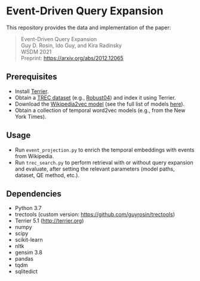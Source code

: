# Event-Driven Query Expansion

This repository provides the data and implementation of the paper:
>Event-Driven Query Expansion<br>
>Guy D. Rosin, Ido Guy, and Kira Radinsky<br>
>WSDM 2021<br>
>Preprint: https://arxiv.org/abs/2012.12065

## Prerequisites

- Install [Terrier](http://terrier.org/download/).
- Obtain a [TREC dataset](https://trec.nist.gov/data.html) (e.g., [Robust04](https://trec.nist.gov/data/t13_robust.html)) and index it using Terrier.
- Download the [Wikipedia2vec model](http://wikipedia2vec.s3.amazonaws.com/models/en/2018-04-20/enwiki_20180420_100d.pkl.bz2) (see the full list of models [here](https://wikipedia2vec.github.io/wikipedia2vec/pretrained/)).
- Obtain a collection of temporal word2vec models (e.g., from the New York Times).

## Usage

- Run `event_projection.py` to enrich the temporal embeddings with events from Wikipedia.
- Run `trec_search.py` to perform retrieval with or without query expansion and evaluate, after setting the relevant parameters (model paths, dataset, QE method, etc.).


## Dependencies

- Python 3.7
- trectools (custom version: https://github.com/guyrosin/trectools)
- Terrier 5.1 (http://terrier.org)
- numpy
- scipy
- scikit-learn
- nltk
- gensim 3.8
- pandas
- tqdm
- sqlitedict